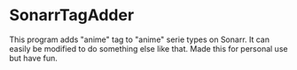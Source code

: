 # SonarrTagAdder

This program adds "anime" tag to "anime" serie types on Sonarr. It can easily be modified to do something else like that. Made this for personal use but have fun.